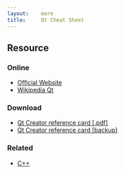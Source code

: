 ```yaml
---
layout:    more
title:     Qt Cheat Sheet
---
```

<div class="content content-400">
    <div class="board board-326">
        <h2 class="board-title">Resource</h2>
        <div class="board-card">
            <h3 class="board-card-title">Online</h3>
            <ul>
                <li><a href="http://qt.nokia.com/">Official Website</a></li>
                <li><a href="http://en.wikipedia.org/wiki/Qt_Creator">Wikipedia Qt</a></li>
            </ul>
        </div>
        <div class="board-card">
            <h3 class="board-card-title">Download</h3>
            <ul>
                <li><a href="http://www.kdab.com/index.php?option=com_content&amp;view=article&amp;id=126">Qt Creator reference card [.pdf]</a></li>
                <li><a href="/static/cs/qtcreator.pdf">Qt Creator reference card [backup]</a></li>
            </ul>
        </div>
        <div class="board-card">
            <h3 class="board-card-title">Related</h3>
            <ul>
                <li><a href="/cpp" title="C++ Cheat Sheet">C++</a></li>
            </ul>
        </div>
    </div>
</div>
